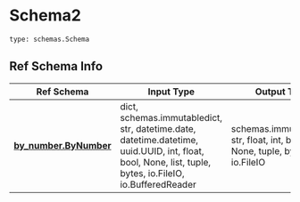 # Schema2
```
type: schemas.Schema
```

## Ref Schema Info
Ref Schema | Input Type | Output Type
---------- | ---------- | -----------
[**by_number.ByNumber**](../../../../../../../../../components/schema/by_number.md) | dict, schemas.immutabledict, str, datetime.date, datetime.datetime, uuid.UUID, int, float, bool, None, list, tuple, bytes, io.FileIO, io.BufferedReader | schemas.immutabledict, str, float, int, bool, None, tuple, bytes, io.FileIO
